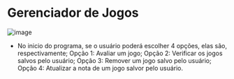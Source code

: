 <h1>Gerenciador de Jogos</h1>

![image](https://github.com/user-attachments/assets/cf120bf3-289f-459e-9027-10325f6819a2)

* No inicio do programa, se o usuário poderá escolher 4 opções, elas são, respectivamente; Opção 1: Avaliar um jogo; Opção 2: Verificar os jogos salvos pelo usuário; Opção 3: Remover um jogo salvo pelo usuário; Opção 4: Atualizar a nota de um jogo salvor pelo usuário.
